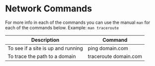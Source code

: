 # Network Commands

For more info in each of the commands you can use the manual ```man```  for each of the commands below.
Example: ```man traceroute```


| Description                                                    | Command                               |
|----------------------------------------------------------------|---------------------------------------|
| To see if a site is up and running                             | ping domain.com                       |
| To trace the path to a domain                                  | traceroute domain.com                 |
